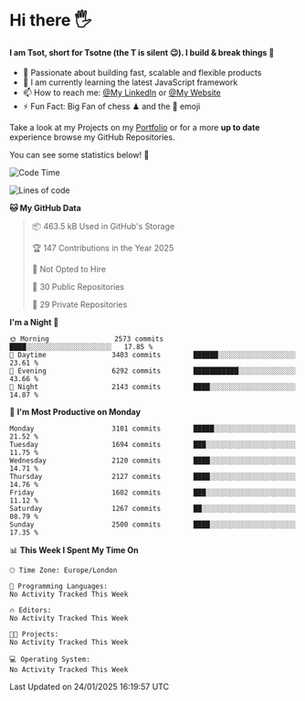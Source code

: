 # Hi there :raised_hand_with_fingers_splayed:
#### I am Tsot, short for Tsotne (the T is silent :wink:). I build & break things :space_invader:
- :telescope: Passionate about building fast, scalable and flexible products
- :seedling: I am currently learning the latest JavaScript framework 
- :mailbox: How to reach me: [@My LinkedIn](https://www.linkedin.com/in/tsotne-gvadzabia/) or [@My Website](https://tsotne.co.uk/contact)
- :zap: Fun Fact: Big Fan of chess ♟ and the 👾 emoji

Take a look at my Projects on my [Portfolio](https://tsotne.co.uk/) or for a more **up to date** experience browse my GitHub Repositories.

You can see some statistics below! :space_invader:
<!--START_SECTION:waka-->
![Code Time](http://img.shields.io/badge/Code%20Time-761%20hrs%202%20mins-blue)

![Lines of code](https://img.shields.io/badge/From%20Hello%20World%20I%27ve%20Written-7.5%20million%20lines%20of%20code-blue)

**🐱 My GitHub Data** 

> 📦 463.5 kB Used in GitHub's Storage 
 > 
> 🏆 147 Contributions in the Year 2025
 > 
> 🚫 Not Opted to Hire
 > 
> 📜 30 Public Repositories 
 > 
> 🔑 29 Private Repositories 
 > 
**I'm a Night 🦉** 

```text
🌞 Morning                2573 commits        ████░░░░░░░░░░░░░░░░░░░░░   17.85 % 
🌆 Daytime                3403 commits        ██████░░░░░░░░░░░░░░░░░░░   23.61 % 
🌃 Evening                6292 commits        ███████████░░░░░░░░░░░░░░   43.66 % 
🌙 Night                  2143 commits        ████░░░░░░░░░░░░░░░░░░░░░   14.87 % 
```
📅 **I'm Most Productive on Monday** 

```text
Monday                   3101 commits        █████░░░░░░░░░░░░░░░░░░░░   21.52 % 
Tuesday                  1694 commits        ███░░░░░░░░░░░░░░░░░░░░░░   11.75 % 
Wednesday                2120 commits        ████░░░░░░░░░░░░░░░░░░░░░   14.71 % 
Thursday                 2127 commits        ████░░░░░░░░░░░░░░░░░░░░░   14.76 % 
Friday                   1602 commits        ███░░░░░░░░░░░░░░░░░░░░░░   11.12 % 
Saturday                 1267 commits        ██░░░░░░░░░░░░░░░░░░░░░░░   08.79 % 
Sunday                   2500 commits        ████░░░░░░░░░░░░░░░░░░░░░   17.35 % 
```


📊 **This Week I Spent My Time On** 

```text
🕑︎ Time Zone: Europe/London

💬 Programming Languages: 
No Activity Tracked This Week

🔥 Editors: 
No Activity Tracked This Week

🐱‍💻 Projects: 
No Activity Tracked This Week

💻 Operating System: 
No Activity Tracked This Week
```


 Last Updated on 24/01/2025 16:19:57 UTC
<!--END_SECTION:waka-->
